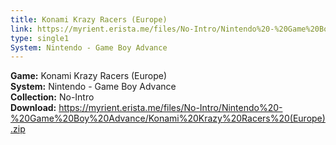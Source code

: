 ```yaml
---
title: Konami Krazy Racers (Europe)
link: https://myrient.erista.me/files/No-Intro/Nintendo%20-%20Game%20Boy%20Advance/Konami%20Krazy%20Racers%20(Europe).zip
type: single1
System: Nintendo - Game Boy Advance
---
```

<b>Game:</b> Konami Krazy Racers (Europe)<br>
<b>System:</b> Nintendo - Game Boy Advance<br>
<b>Collection:</b> No-Intro<br>
<b>Download:</b> https://myrient.erista.me/files/No-Intro/Nintendo%20-%20Game%20Boy%20Advance/Konami%20Krazy%20Racers%20(Europe).zip